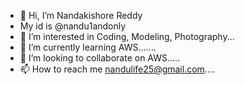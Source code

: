 - 👋 Hi, I’m Nandakishore Reddy 
- My id is @nandu1andonly
- 👀 I’m interested in Coding, Modeling, Photography...
- 🌱 I’m currently learning AWS.......
- 💞️ I’m looking to collaborate on AWS.....
- 📫 How to reach me nandulife25@gmail.com....

<!---
nandu1andonly/nandu1andonly is a ✨ special ✨ repository because its `README.md` (this file) appears on your GitHub profile.
You can click the Preview link to take a look at your changes.
--->
